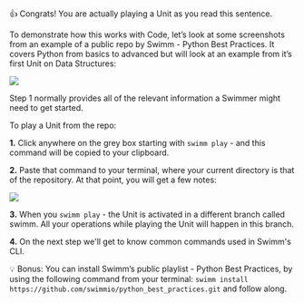 👍  Congrats! You are actually playing a Unit as you read this sentence. 

To demonstrate how this works with Code, let’s look at some screenshots from an example of a public repo by Swimm - Python Best Practices. It covers Python from basics to advanced but will look at an example from it’s first Unit on Data Structures: 


![](https://github.com/swimmio/public/raw/master/screenshots/unit_view_not_started.png)


Step 1 normally provides all of the relevant information a Swimmer might need to get started.

To play a Unit from the repo: 

   **1.** Click anywhere on the grey box starting with `swimm play` - and this command will be copied to your clipboard.
   
   **2.** Paste that command to your terminal, where your current directory is that of the repository. At that point, you will get a few notes:
   

   ![](https://github.com/swimmio/public/raw/master/screenshots/swimm_play.png)


   **3.** When you `swimm play` - the Unit is activated in a different branch called swimm. All your operations while playing the Unit will happen in this branch.
   
   **4.** On the next step we'll get to know common commands used in Swimm's CLI.
   

💡  Bonus: You can install Swimm’s public playlist - Python Best Practices, by using the following command from your terminal: `swimm install https://github.com/swimmio/python_best_practices.git` and follow along.

